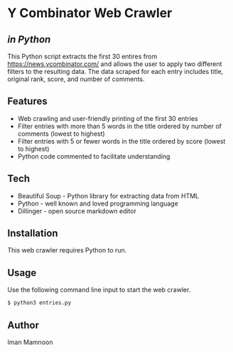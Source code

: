 
# Y Combinator Web Crawler
## _in Python_



This Python script extracts the first 30 entires from https://news.ycombinator.com/ and allows the user to apply two different filters to the resulting data. The data scraped for each entry includes title, original rank, score, and number of comments.

## Features

- Web crawling and user-friendly printing of the first 30 entries
- Filter entries with more than 5 words in the title ordered by number of comments (lowest to highest)
- Filter entries with 5 or fewer words in the title ordered by score (lowest to highest)
- Python code commented to facilitate understanding

## Tech

- Beautiful Soup - Python library for extracting data from HTML
- Python - well known and loved programming language
- Dillinger - open source markdown editor

## Installation

This web crawler requires Python to run.

## Usage
Use the following command line input to start the web crawler.
```sh
$ python3 entries.py
```
## Author
Iman Mamnoon
